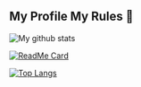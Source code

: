 ## My Profile My Rules 🍂

![My github stats](https://github-readme-stats.vercel.app/api?username=vinaboss&theme=midnight-purple&shows_icons=true)

[![ReadMe Card](https://github-readme-stats.vercel.app/api/pin/?username=VinaBoss&repo=VinaDocs&theme=midnight-purple)](https://github.com/VinaBoss/VinaDocs)

[![Top Langs](https://github-readme-stats.vercel.app/api/top-langs/?username=VinaBoss&layout=compact&theme=midnight-purple)](https://github.com/VinaBoss/VinaBoss)
